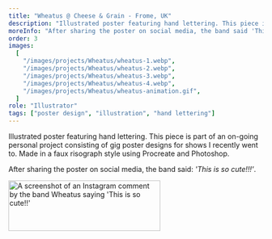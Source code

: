 ```yaml
---
title: "Wheatus @ Cheese & Grain - Frome, UK"
description: "Illustrated poster featuring hand lettering. This piece is part of an on-going personal project consisting of gig poster designs for shows I recently went to. Made in a faux risograph style using Procreate and Photoshop."
moreInfo: "After sharing the poster on social media, the band said 'This is so cute!!!'"
order: 3
images:
  [
    "/images/projects/Wheatus/wheatus-1.webp",
    "/images/projects/Wheatus/wheatus-2.webp",
    "/images/projects/Wheatus/wheatus-3.webp",
    "/images/projects/Wheatus/wheatus-4.webp",
    "/images/projects/Wheatus/wheatus-animation.gif",
  ]
role: "Illustrator"
tags: ["poster design", "illustration", "hand lettering"]
---
```


Illustrated poster featuring hand lettering. This piece is part of an on-going personal project consisting of gig poster designs for shows I recently went to. Made in a faux risograph style using Procreate and Photoshop.

After sharing the poster on social media, the band said: _'This is so cute!!!'_.

<img src="/images/projects/Wheatus/wheatus-comment.webp" width="300" height="100" alt="A screenshot of an Instagram comment by the band Wheatus saying 'This is so cute!!'">
